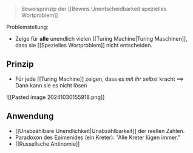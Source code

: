 > Beweisprinzip der [[Beweis Unentscheidbarkeit spezielles Wortproblem]]

Problemstellung:
- Zeige für **alle** unendlich vielen [[Turing Machine|Turing Maschinen]], dass sie  [[Spezielles Wortproblem]] nicht entscheiden.

## Prinzip
- Für jede [[Turing Machine]] zeigen, dass es _mit ihr selbst_ kracht ==> Dann kann sie es nicht lösen

![[Pasted image 20241030155918.png]]


## Anwendung
- [[Unabzählbare Unendlichkeit|Unabzählbarkeit]] der reellen Zahlen.
- Paradoxon des Epimenides (ein Kreter): "Alle Kreter lügen immer."
- [[Russellsche Antinomie]]

